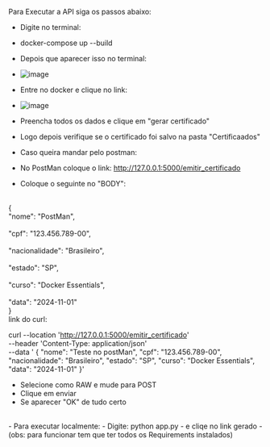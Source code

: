 Para Executar a API siga os passos abaixo:

- Digite no terminal:
- docker-compose up --build
- Depois que aparecer isso no terminal:
- ![image](https://github.com/user-attachments/assets/010aaec2-8bd5-417b-a0b5-f204f379d282)

- Entre no docker e clique no link:
- ![image](https://github.com/user-attachments/assets/bb9f8548-3bad-4526-8700-43ea9e088aa4)

- Preencha todos os dados e clique em "gerar certificado"
- Logo depois verifique se o certificado foi salvo na pasta "Certificaados"

- Caso queira mandar pelo postman:
- No PostMan coloque o link: http://127.0.0.1:5000/emitir_certificado
- Coloque o seguinte no "BODY":
<br>
{
<br>
  "nome": "PostMan",  
  </br>
  <br>
  "cpf": "123.456.789-00",
  </br>
  <br>
  "nacionalidade": "Brasileiro",
  </br>
  <br>
  "estado": "SP",
  </br>
  <br>
  "curso": "Docker Essentials",
  </br>
  <br>
  "data": "2024-11-01"
  </br>
}
<br>
 link do curl:

  curl --location 'http://127.0.0.1:5000/emitir_certificado' \
--header 'Content-Type: application/json' \
--data ' { "nome": "Teste no postMan", 
    "cpf": "123.456.789-00", 
    "nacionalidade": "Brasileiro",
    "estado": "SP",
    "curso": "Docker Essentials",
    "data": "2024-11-01"
 }'
</br>
- Selecione como RAW e mude para POST
- Clique em enviar
- Se aparecer "OK" de tudo certo
<br>
- Para executar localmente:
- Digite: python app.py
- e cliqe no link gerado
- (obs: para funcionar tem que ter todos os Requirements instalados)
